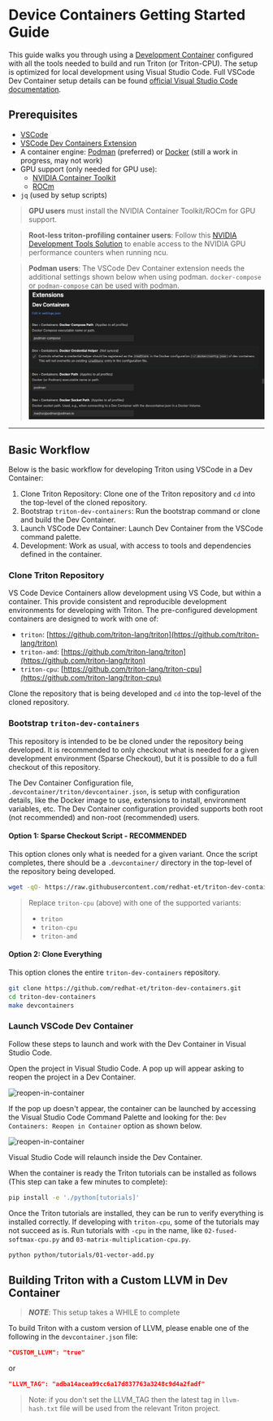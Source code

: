 # Device Containers Getting Started Guide

This guide walks you through using a
[Development Container](https://containers.dev/)
configured with all the tools needed to build and run Triton (or Triton-CPU).
The setup is optimized for local development using Visual Studio Code.
Full VSCode Dev Container setup details can be found
[official Visual Studio Code documentation](https://code.visualstudio.com/docs/devcontainers/tutorial#_prerequisites).

## Prerequisites

- [VSCode](https://code.visualstudio.com/)
- [VSCode Dev Containers Extension](https://marketplace.visualstudio.com/items?itemName=ms-vscode-remote.remote-containers)
- A container engine: [Podman](https://podman.io/) (preferred) or
  [Docker](https://docs.docker.com/) (still a work in progress, may not work)
- GPU support (only needed for GPU use):
  - [NVIDIA Container Toolkit](https://docs.nvidia.com/datacenter/cloud-native/container-toolkit/latest/install-guide.html)
  - [ROCm](https://rocm.docs.amd.com/projects/install-on-linux/en/latest/index.html)
- `jq` (used by setup scripts)

> **GPU users** must install the NVIDIA Container Toolkit/ROCm for GPU support.

> **Root-less triton-profiling container users**: Follow this
> [NVIDIA Development Tools Solution](https://developer.nvidia.com/nvidia-development-tools-solutions-err_nvgpuctrperm-permission-issue-performance-counters)
> to enable access to the NVIDIA GPU performance counters when running ncu.

> **Podman users**: The VSCode Dev Container extension needs the additional settings
> shown below when using podman.
> `docker-compose` or `podman-compose` can be used with podman.
![settings](./gsg/images/settings.png)

---

## Basic Workflow

Below is the basic workflow for developing Triton using VSCode in a Dev Container:

1. Clone Triton Repository: Clone one of the Triton repository and `cd` into the
   top-level of the cloned repository.
2. Bootstrap `triton-dev-containers`: Run the bootstrap command or clone and build
   the Dev Container.
3. Launch VSCode Dev Container: Launch Dev Container from the VSCode command palette.
4. Development: Work as usual, with access to tools and dependencies defined
   in the container.

### Clone Triton Repository

VS Code Device Containers allow development using VS Code, but within a container.
This provide consistent and reproducible development environments for developing
with Triton.
The pre-configured development containers are designed to work with one of:

- `triton`: [https://github.com/triton-lang/triton](https://github.com/triton-lang/triton)
- `triton-amd`: [https://github.com/triton-lang/triton](https://github.com/triton-lang/triton)
- `triton-cpu`: [https://github.com/triton-lang/triton-cpu](https://github.com/triton-lang/triton-cpu)

Clone the repository that is being developed and `cd` into the top-level of the
cloned repository.

### Bootstrap `triton-dev-containers`

This repository is intended to be be cloned under the repository being
developed.
It is recommended to only checkout what is needed for a given development
environment (Sparse Checkout), but it is possible to do a full checkout of this
repository.

The Dev Container Configuration file, `.devcontainer/triton/devcontainer.json`,
is setup with configuration details, like the Docker image to use, extensions to
install, environment variables, etc.
The Dev Container configuration provided supports both root (not recommended)
and non-root (recommended) users.

#### Option 1: Sparse Checkout Script - RECOMMENDED

This option clones only what is needed for a given variant.
Once the script completes, there should be a `.devcontainer/` directory in the
top-level of the repository being developed.

```bash
wget -qO- https://raw.githubusercontent.com/redhat-et/triton-dev-containers/main/.devcontainer/scripts/bootstrap-devcontainer.sh | bash -s triton-cpu
```

> Replace `triton-cpu` (above) with one of the supported variants:
>
> - `triton`
> - `triton-cpu`
> - `triton-amd`

#### Option 2: Clone Everything

This option clones the entire `triton-dev-containers` repository.

```bash
git clone https://github.com/redhat-et/triton-dev-containers.git
cd triton-dev-containers
make devcontainers
```

### Launch VSCode Dev Container

Follow these steps to launch and work with the Dev Container in Visual
Studio Code.

Open the project in Visual Studio Code.
A pop up will appear asking to reopen the project in a Dev Container.

![reopen-in-container](./gsg/images/reopen-in-container.png)

If the pop up doesn't appear, the container can be launched by accessing the
Visual Studio Code Command Palette and looking for the:
`Dev Containers: Reopen in Container` option as shown below.

![reopen-in-container](./gsg/images/rebuild-container.png)

Visual Studio Code will relaunch inside the Dev Container.

When the container is ready the Triton tutorials can be installed as follows
(This step can take a few minutes to complete):

```bash
pip install -e './python[tutorials]'
```

Once the Triton tutorials are installed, they can be run to verify everything is
installed correctly.
If developing with `triton-cpu`, some of the tutorials may not succeed as is.
Run tutorials with `-cpu` in the name, like `02-fused-softmax-cpu.py`
and `03-matrix-multiplication-cpu.py`.

```bash
python python/tutorials/01-vector-add.py
```

## Building Triton with a Custom LLVM in Dev Container

> **_NOTE_**: This setup takes a WHILE to complete

To build Triton with a custom version of LLVM, please enable one of the following
in the `devcontainer.json` file:

```json
"CUSTOM_LLVM": "true"
```

or

```json
"LLVM_TAG": "adba14acea99cc6a17d837763a3248c9d4a2fadf"
```

> Note: if you don't set the LLVM_TAG then the latest tag in `llvm-hash.txt`
file will be used from the relevant Triton project.
